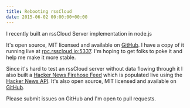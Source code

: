 ```yaml
---
title: Rebooting rssCloud
date: 2015-06-02 00:00:00+00:00
---
```


I recently built an rssCloud Server implementation in node.js

It's open source, MIT licensed and available on [GitHub](https://github.com/andrewshell/rsscloud-server). I have a copy of it running live at [rpc.rsscloud.io:5337](http://rpc.rsscloud.io:5337/viewLog). I'm hoping to get folks to poke it and help me make it more stable.

Since it's hard to test an rssCloud server without data flowing through it I also built a [Hacker News Firehose Feed](http://hn.geekity.com/newstories.xml) which is populated live using the [Hacker News API](https://github.com/HackerNews/API). It's also open source, MIT licensed and available on [GitHub](https://github.com/andrewshell/hacker-news-rss).

Please submit issues on GitHub and I'm open to pull requests.
